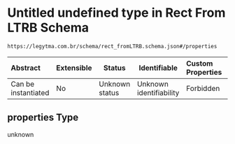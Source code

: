 # Untitled undefined type in Rect From LTRB Schema

```txt
https://legytma.com.br/schema/rect_fromLTRB.schema.json#/properties
```




| Abstract            | Extensible | Status         | Identifiable            | Custom Properties | Additional Properties | Access Restrictions | Defined In                                                                                |
| :------------------ | ---------- | -------------- | ----------------------- | :---------------- | --------------------- | ------------------- | ----------------------------------------------------------------------------------------- |
| Can be instantiated | No         | Unknown status | Unknown identifiability | Forbidden         | Allowed               | none                | [rect_fromLTRB.schema.json\*](../schema/rect_fromLTRB.schema.json) |

## properties Type

unknown

